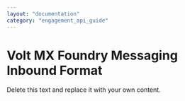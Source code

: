 ```yaml
---
layout: "documentation"
category: "engagement_api_guide"
---
```

                          

Volt MX  Foundry Messaging Inbound Format
==========================================

Delete this text and replace it with your own content.
